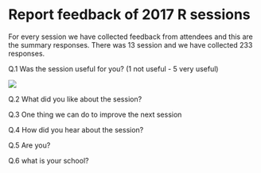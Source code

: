 # Report feedback of 2017 R sessions

For every session we have collected feedback from attendees and this are the summary responses.
There was 13 session and we have collected 233 responses.

Q.1 Was the session useful for you? (1 not useful - 5 very useful)

![](plots/.png)

Q.2 What did you like about the session?

Q.3 One thing we can do to improve the next session

Q.4 How did you hear about the session?

Q.5 Are you?

Q.6 what is your school?
